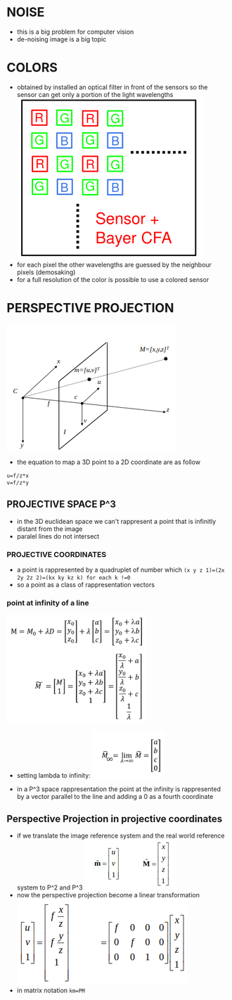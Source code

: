 # NOISE 
- this is a big problem for computer vision
- de-noising image is a big topic
# COLORS
- obtained by installed an optical filter in front of the sensors so the sensor can get only a portion of the light wavelengths
![](../assets/Pasted%20image%2020231005120213.png)
- for each pixel the other wavelengths are guessed by the neighbour pixels (demosaking)
-  for a full resolution of the color is possible to use a colored sensor

# PERSPECTIVE PROJECTION
![](../assets/Pasted%20image%2020231005122554.png)
- the equation to map a 3D point to a 2D coordinate are as follow
```
u=f/z*x
v=f/z*y
```

## PROJECTIVE SPACE P^3
- in the 3D euclidean space we can't rappresent a point that is infinitly distant from the image 
- paralel lines do not intersect

### PROJECTIVE COORDINATES
 - a point is rappresented by a quadruplet of number which
 `(x y z 1)=(2x 2y 2z 2)=(kx ky kz k) for each k !=0`
 - so a point as a class of rappresentation  vectors 
### point at infinity of a line
![](../assets/Pasted%20image%2020231005124225.png)
- setting lambda to infinity:
![](../assets/Pasted%20image%2020231005124238.png)

- in a P^3 space rappresentation the point at the infinity is rappresented by a  vector parallel to the line and adding a 0 as a fourth coordinate
## Perspective Projection in projective coordinates
- if we translate the image reference system and the real world reference system to P^2 and P^3
![](../assets/Pasted%20image%2020231005125731.png)
- now the perspective projection become a linear transformation
![](../assets/Pasted%20image%2020231005125827.png)
- in matrix notation
`km=PM`
